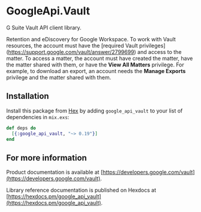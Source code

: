 # GoogleApi.Vault

G Suite Vault API client library.

Retention and eDiscovery for Google Workspace. To work with Vault resources, the account must have the [required Vault privileges] (https://support.google.com/vault/answer/2799699) and access to the matter. To access a matter, the account must have created the matter, have the matter shared with them, or have the **View All Matters** privilege. For example, to download an export, an account needs the **Manage Exports** privilege and the matter shared with them. 

## Installation

Install this package from [Hex](https://hex.pm) by adding
`google_api_vault` to your list of dependencies in `mix.exs`:

```elixir
def deps do
  [{:google_api_vault, "~> 0.19"}]
end
```

## For more information

Product documentation is available at [https://developers.google.com/vault](https://developers.google.com/vault).

Library reference documentation is published on Hexdocs at
[https://hexdocs.pm/google_api_vault](https://hexdocs.pm/google_api_vault).
